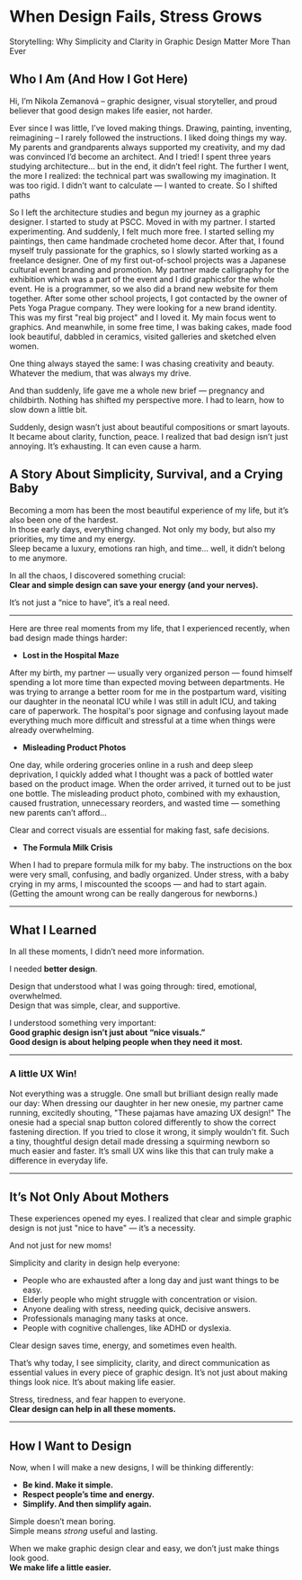 # When Design Fails, Stress Grows
Storytelling: Why Simplicity and Clarity in Graphic Design Matter More Than Ever

## Who I Am (And How I Got Here)

Hi, I’m Nikola Zemanová – graphic designer, visual storyteller, and proud believer that good design makes life easier, not harder.

Ever since I was little, I’ve loved making things. Drawing, painting, inventing, reimagining – I rarely followed the instructions. I liked doing things my way. My parents and grandparents always supported my creativity, and my dad was convinced I’d become an architect.
And I tried! I spent three years studying architecture… but in the end, it didn’t feel right. The further I went, the more I realized: the technical part was swallowing my imagination. It was too rigid. I didn’t want to calculate — I wanted to create. So I shifted paths

So I left the architecture studies and begun my journey as a graphic designer. I started to study at PSCC. Moved in with my partner. I started experimenting.
And suddenly, I felt much more free. I started selling my paintings, then came handmade crocheted home decor. After that, I found myself truly passionate for the graphics, so I slowly started working as a freelance designer. One of my first out-of-school projects was a Japanese cultural event branding and promotion. My partner made calligraphy for the exhibition which was a part of the event and I did graphicsfor the whole event. He is a programmer, so we also did a brand new website for them together. After some other school projects, I got contacted by the owner of Pets Yoga Prague company. They were looking for a new brand identity. This was my first "real big project" and I loved it. My main focus went to graphics. And meanwhile, in some free time, I was baking cakes, made food look beautiful, dabbled in ceramics, visited galleries and sketched elven women.

One thing always stayed the same:
I was chasing creativity and beauty. Whatever the medium, that was always my drive.

And than suddenly, life gave me a whole new brief —
pregnancy and childbirth.
Nothing has shifted my perspective more. I had to learn, how to slow down a little bit.

Suddenly, design wasn’t just about beautiful compositions or smart layouts.
It became about clarity, function, peace.
I realized that bad design isn’t just annoying. It’s exhausting. It can even cause a harm. 

## A Story About Simplicity, Survival, and a Crying Baby

Becoming a mom has been the most beautiful experience of my life, but it’s also been one of the hardest.  
In those early days, everything changed. Not only my body, but also my priorities, my time and my energy.  
Sleep became a luxury, emotions ran high, and time... well, it didn’t belong to me anymore.

In all the chaos, I discovered something crucial:  
**Clear and simple design can save your energy (and your nerves).**

It’s not just a “nice to have”, it’s a real need.

---


Here are three real moments from my life, that I experienced recently, when bad design made things harder:

- **Lost in the Hospital Maze**

After my birth, my partner — usually very organized person — found himself spending a lot more time than expected moving between departments. He was trying to arrange a better room for me in the postpartum ward, visiting our daughter in the neonatal ICU while I was still in adult ICU, and taking care of paperwork.
The hospital's poor signage and confusing layout made everything much more difficult and stressful at a time when things were already overwhelming.

- **Misleading Product Photos**

One day, while ordering groceries online in a rush and deep sleep deprivation, I quickly added what I thought was a pack of bottled water based on the product image.
When the order arrived, it turned out to be just one bottle.
The misleading product photo, combined with my exhaustion, caused frustration, unnecessary reorders, and wasted time — something new parents can’t afford...

Clear and correct visuals are essential for making fast, safe decisions.

- **The Formula Milk Crisis**

When I had to prepare formula milk for my baby.
The instructions on the box were very small, confusing, and badly organized.
Under stress, with a baby crying in my arms, I miscounted the scoops — and had to start again.
(Getting the amount wrong can be really dangerous for newborns.)

---

## What I Learned

In all these moments, I didn’t need more information.

I needed **better design**.

Design that understood what I was going through: tired, emotional, overwhelmed.  
Design that was simple, clear, and supportive.

I understood something very important:  
**Good graphic design isn’t just about “nice visuals.”**  
**Good design is about helping people when they need it most.**

---

### **A little UX Win!**

Not everything was a struggle.
One small but brilliant design really made our day:
When dressing our daughter in her new onesie, my partner came running, excitedly shouting, "These pajamas have amazing UX design!"
The onesie had a special snap button colored differently to show the correct fastening direction.
If you tried to close it wrong, it simply wouldn't fit.
Such a tiny, thoughtful design detail made dressing a squirming newborn so much easier and faster.
It’s small UX wins like this that can truly make a difference in everyday life.


---

## It’s Not Only About Mothers

These experiences opened my eyes.
I realized that clear and simple graphic design is not just "nice to have" — it’s a necessity.

And not just for new moms!

Simplicity and clarity in design help everyone:

- People who are exhausted after a long day and just want things to be easy.
- Elderly people who might struggle with concentration or vision.
- Anyone dealing with stress, needing quick, decisive answers.
- Professionals managing many tasks at once.
- People with cognitive challenges, like ADHD or dyslexia.

Clear design saves time, energy, and sometimes even health.

That’s why today, I see simplicity, clarity, and direct communication as essential values in every piece of graphic design.
It’s not just about making things look nice.
It’s about making life easier.

Stress, tiredness, and fear happen to everyone.  
**Clear design can help in all these moments.**

---

## How I Want to Design

Now, when I will make a new designs, I will be thinking differently:

- **Be kind. Make it simple.**
- **Respect people’s time and energy.**
- **Simplify. And then simplify again.**

Simple doesn’t mean boring.  
Simple means *strong* useful and lasting.

When we make graphic design clear and easy, we don’t just make things look good.  
**We make life a little easier.**

